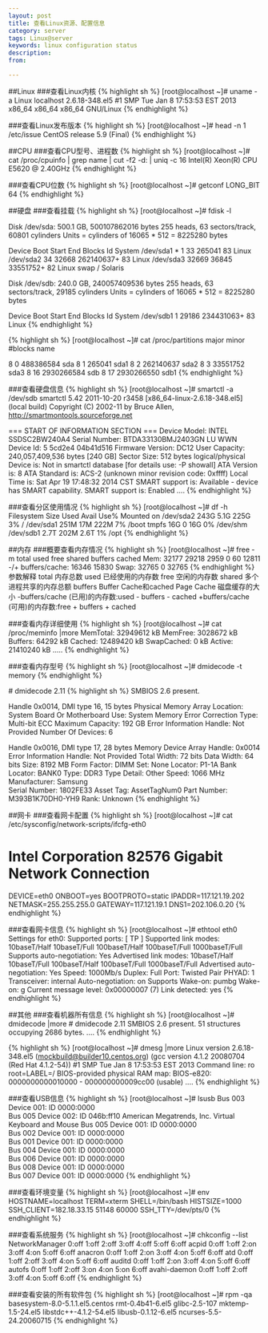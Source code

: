 ```yaml
---
layout: post
title: 查看Linux资源、配置信息
category: server
tags: Linux@server
keywords: linux configuration status
description: 
from: 

---
```


##Linux
###查看Linux内核
{% highlight sh %}
[root@localhost ~]# uname -a
Linux localhost 2.6.18-348.el5 #1 SMP Tue Jan 8 17:53:53 EST 2013 x86_64 x86_64 x86_64 GNU/Linux
{% endhighlight %}

###查看Linux发布版本
{% highlight sh %}
[root@localhost ~]# head -n 1 /etc/issue
CentOS release 5.9 (Final)
{% endhighlight %}

##CPU 
###查看CPU型号、进程数
{% highlight sh %}
[root@localhost ~]#  cat /proc/cpuinfo | grep name | cut -f2 -d: | uniq -c
     16  Intel(R) Xeon(R) CPU           E5620  @ 2.40GHz
{% endhighlight %}

###查看CPU位数
{% highlight sh %}
[root@localhost ~]# getconf LONG_BIT
64
{% endhighlight %}

##硬盘
###查看挂载
{% highlight sh %}
[root@localhost ~]# fdisk -l

Disk /dev/sda: 500.1 GB, 500107862016 bytes
255 heads, 63 sectors/track, 60801 cylinders
Units = cylinders of 16065 * 512 = 8225280 bytes

   Device Boot      Start         End      Blocks   Id  System
/dev/sda1   *           1          33      265041   83  Linux
/dev/sda2              34       32668   262140637+  83  Linux
/dev/sda3           32669       36845    33551752+  82  Linux swap / Solaris

Disk /dev/sdb: 240.0 GB, 240057409536 bytes
255 heads, 63 sectors/track, 29185 cylinders
Units = cylinders of 16065 * 512 = 8225280 bytes

   Device Boot      Start         End      Blocks   Id  System
/dev/sdb1               1       29186   234431063+  83  Linux
{% endhighlight %}

{% highlight sh %}
[root@localhost ~]# cat /proc/partitions
major minor  #blocks  name

   8     0  488386584 sda
   8     1     265041 sda1
   8     2  262140637 sda2
   8     3   33551752 sda3
   8    16 2930266584 sdb
   8    17 2930266550 sdb1
{% endhighlight %}

###查看硬盘信息
{% highlight sh %}
[root@localhost ~]#  smartctl -a /dev/sdb
smartctl 5.42 2011-10-20 r3458 [x86_64-linux-2.6.18-348.el5] (local build)
Copyright (C) 2002-11 by Bruce Allen, http://smartmontools.sourceforge.net

=== START OF INFORMATION SECTION ===
Device Model:     INTEL SSDSC2BW240A4
Serial Number:    BTDA33130BMJ2403GN
LU WWN Device Id: 5 5cd2e4 04b41d516
Firmware Version: DC12
User Capacity:    240,057,409,536 bytes [240 GB]
Sector Size:      512 bytes logical/physical
Device is:        Not in smartctl database [for details use: -P showall]
ATA Version is:   8
ATA Standard is:  ACS-2 (unknown minor revision code: 0xffff)
Local Time is:    Sat Apr 19 17:48:32 2014 CST
SMART support is: Available - device has SMART capability.
SMART support is: Enabled
....
{% endhighlight %}

###查看分区使用情况
{% highlight sh %}
[root@localhost ~]# df -h
Filesystem            Size  Used Avail Use% Mounted on
/dev/sda2             243G  5.1G  225G   3% /
/dev/sda1             251M   17M  222M   7% /boot
tmpfs                  16G     0   16G   0% /dev/shm
/dev/sdb1             2.7T  202M  2.6T   1% /opt
{% endhighlight %}

##内存
###概要查看内存情况
{% highlight sh %}
[root@localhost ~]# free -m
             total       used       free     shared    buffers     cached
Mem:         32177      29218       2959          0         60      12811
-/+ buffers/cache:      16346      15830
Swap:        32765          0      32765
{% endhighlight %}
    参数解释
    total 内存总数
    used 已经使用的内存数
    free 空闲的内存数
    shared 多个进程共享的内存总额
    buffers Buffer Cache和cached Page Cache 磁盘缓存的大小
    \-buffers/cache (已用)的内存数:used - buffers - cached
    \+buffers/cache (可用)的内存数:free + buffers + cached

###查看内存详细使用
{% highlight sh %}
[root@localhost ~]# cat /proc/meminfo |more
MemTotal:     32949612 kB
MemFree:       3028672 kB
Buffers:         64292 kB
Cached:       12489420 kB
SwapCached:          0 kB
Active:       21410240 kB
.....
{% endhighlight %}

###查看内存型号
{% highlight sh %}
[root@localhost ~]# dmidecode -t memory
{% endhighlight %}

\# dmidecode 2.11
{% highlight sh %}
SMBIOS 2.6 present.

Handle 0x0014, DMI type 16, 15 bytes
Physical Memory Array
     Location: System Board Or Motherboard
     Use: System Memory
     Error Correction Type: Multi-bit ECC
     Maximum Capacity: 192 GB
     Error Information Handle: Not Provided
     Number Of Devices: 6

Handle 0x0016, DMI type 17, 28 bytes
Memory Device
     Array Handle: 0x0014
     Error Information Handle: Not Provided
     Total Width: 72 bits
     Data Width: 64 bits
     Size: 8192 MB
     Form Factor: DIMM
     Set: None
     Locator: P1-1A
     Bank Locator: BANK0
     Type: DDR3
     Type Detail: Other
     Speed: 1066 MHz
     Manufacturer: Samsung      
     Serial Number: 1802FE33
     Asset Tag: AssetTagNum0
     Part Number: M393B1K70DH0-YH9 
     Rank: Unknown
{% endhighlight %}

##网卡
###查看网卡配置
{% highlight sh %}
[root@localhost ~]# cat /etc/sysconfig/network-scripts/ifcfg-eth0
# Intel Corporation 82576 Gigabit Network Connection
DEVICE=eth0
ONBOOT=yes
BOOTPROTO=static
IPADDR=117.121.19.202
NETMASK=255.255.255.0
GATEWAY=117.121.19.1
DNS1=202.106.0.20
{% endhighlight %}

###查看网卡信息
{% highlight sh %}
[root@localhost ~]#  ethtool eth0
Settings for eth0:
	Supported ports: [ TP ]
	Supported link modes:   10baseT/Half 10baseT/Full 
	                        100baseT/Half 100baseT/Full 
	                        1000baseT/Full 
	Supports auto-negotiation: Yes
	Advertised link modes:  10baseT/Half 10baseT/Full 
	                        100baseT/Half 100baseT/Full 
	                        1000baseT/Full 
	Advertised auto-negotiation: Yes
	Speed: 1000Mb/s
	Duplex: Full
	Port: Twisted Pair
	PHYAD: 1
	Transceiver: internal
	Auto-negotiation: on
	Supports Wake-on: pumbg
	Wake-on: g
	Current message level: 0x00000007 (7)
	Link detected: yes
{% endhighlight %}

##其他
###查看机器所有信息
{% highlight sh %}
[root@localhost ~]# dmidecode |more
\# dmidecode 2.11
SMBIOS 2.6 present.
51 structures occupying 2686 bytes.
....
{% endhighlight %}

{% highlight sh %}
[root@localhost ~]# dmesg |more
Linux version 2.6.18-348.el5 (mockbuild@builder10.centos.org) (gcc version 4.1.2
 20080704 (Red Hat 4.1.2-54)) #1 SMP Tue Jan 8 17:53:53 EST 2013
Command line: ro root=LABEL=/
BIOS-provided physical RAM map:
 BIOS-e820: 0000000000010000 - 000000000009cc00 (usable)
....
{% endhighlight %}

###查看USB信息
{% highlight sh %}
[root@localhost ~]# lsusb
Bus 003 Device 001: ID 0000:0000  
Bus 005 Device 002: ID 046b:ff10 American Megatrends, Inc. Virtual Keyboard and Mouse
Bus 005 Device 001: ID 0000:0000  
Bus 002 Device 001: ID 0000:0000  
Bus 001 Device 001: ID 0000:0000  
Bus 004 Device 001: ID 0000:0000  
Bus 006 Device 001: ID 0000:0000  
Bus 008 Device 001: ID 0000:0000  
Bus 007 Device 001: ID 0000:0000
{% endhighlight %}

###查看环境变量
{% highlight sh %}
[root@localhost ~]# env
HOSTNAME=localhost
TERM=xterm
SHELL=/bin/bash
HISTSIZE=1000
SSH_CLIENT=182.18.33.15 51148 60000
SSH_TTY=/dev/pts/0
{% endhighlight %}

###查看系统服务
{% highlight sh %}
[root@localhost ~]# chkconfig --list   
NetworkManager 	0:off	1:off	2:off	3:off	4:off	5:off	6:off
acpid          	0:off	1:off	2:on	3:off	4:on	5:off	6:off
anacron        	0:off	1:off	2:on	3:off	4:on	5:off	6:off
atd            	0:off	1:off	2:off	3:off	4:on	5:off	6:off
auditd         	0:off	1:off	2:on	3:off	4:on	5:off	6:off
autofs         	0:off	1:off	2:off	3:on	4:on	5:on	6:off
avahi-daemon   	0:off	1:off	2:off	3:off	4:on	5:off	6:off
{% endhighlight %}

###查看安装的所有软件包
{% highlight sh %}
[root@localhost ~]# rpm -qa 
basesystem-8.0-5.1.1.el5.centos
rmt-0.4b41-6.el5
glibc-2.5-107
mktemp-1.5-24.el5
libstdc++-4.1.2-54.el5
libusb-0.1.12-6.el5
ncurses-5.5-24.20060715
{% endhighlight %}